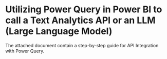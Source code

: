 # Utilizing Power Query in Power BI to call a Text Analytics API or an LLM (Large Language Model) 
 The attached document contain a step-by-step guide for API Integration  with Power Query.

